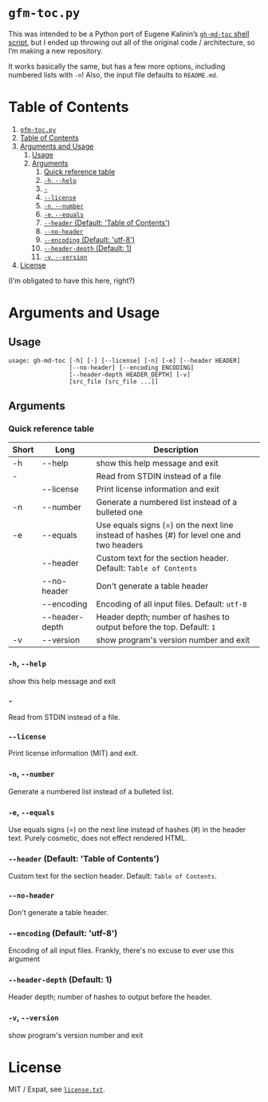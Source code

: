 # `gfm-toc.py`

This was intended to be a Python port of Eugene Kalinin’s [`gh-md-toc` shell
script](https://github.com/ekalinin/github-markdown-toc), but I ended up
throwing out all of the original code / architecture, so I’m making a new
repository.

It works basically the same, but has a few more options, including numbered
lists with `-n`! Also, the input file defaults to `README.md`.

# Table of Contents

1. [`gfm-toc.py`](#gfm-tocpy)
2. [Table of Contents](#table-of-contents)
3. [Arguments and Usage](#arguments-and-usage)
    1. [Usage](#usage)
    2. [Arguments](#arguments)
        1. [Quick reference table](#quick-reference-table)
        2. [`-h`, `--help`](#-h---help)
        3. [`-`](#-)
        4. [`--license`](#--license)
        5. [`-n`, `--number`](#-n---number)
        6. [`-e`, `--equals`](#-e---equals)
        7. [`--header` (Default: 'Table of Contents')](#--header-default-table-of-contents)
        8. [`--no-header`](#--no-header)
        9. [`--encoding` (Default: 'utf-8')](#--encoding-default-utf-8)
        10. [`--header-depth` (Default: 1)](#--header-depth-default-1)
        11. [`-v`, `--version`](#-v---version)
3. [License](#license)

(I’m obligated to have this here, right?)

# Arguments and Usage

## Usage

```
usage: gh-md-toc [-h] [-] [--license] [-n] [-e] [--header HEADER]
                 [--no-header] [--encoding ENCODING]
                 [--header-depth HEADER_DEPTH] [-v]
                 [src_file [src_file ...]]
```

## Arguments

### Quick reference table

|Short|Long          |Description
|-----|--------------|--------------------------------------
|-h   |--help        |show this help message and exit
|-    |              |Read from STDIN instead of a file
|     |--license     |Print license information and exit
|-n   |--number      |Generate a numbered list instead of a bulleted one
|-e   |--equals      |Use equals signs (=) on the next line instead of hashes (#) for level one and two headers
|     |--header      |Custom text for the section header. Default: `Table of Contents`
|     |--no-header   |Don't generate a table header
|     |--encoding    |Encoding of all input files. Default: `utf-8`
|     |--header-depth|Header depth; number of hashes to output before the top. Default: `1`
|-v   |--version     |show program's version number and exit

### `-h`, `--help`

show this help message and exit

### `-`

Read from STDIN instead of a file.

### `--license`

Print license information (MIT) and exit.

### `-n`, `--number`

Generate a numbered list instead of a bulleted list.

### `-e`, `--equals`

Use equals signs (=) on the next line instead of hashes (#) in the header text.
Purely cosmetic, does not effect rendered HTML.

### `--header` (Default: 'Table of Contents')

Custom text for the section header. Default: `Table of Contents`.

### `--no-header`

Don't generate a table header.

### `--encoding` (Default: 'utf-8')

Encoding of all input files. Frankly, there's no excuse to ever use this
argument

### `--header-depth` (Default: 1)

Header depth; number of hashes to output before the header.

### `-v`, `--version`

show program's version number and exit

# License

MIT / Expat, see [`license.txt`](blob/master/license.txt).
